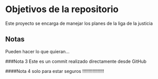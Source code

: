 # Objetivos de la repositorio

Este proyecto se encarga de manejar los planes de la liga de la justicia


## Notas
Pueden hacer lo que quieran...

###Nota 3
Este es un commit realizado directamente desde GitHub

####Nota 4 
solo para estar seguros
!!!!!!!!!!!!!!!!!
